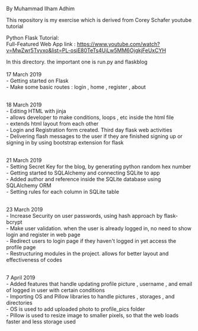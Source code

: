 By Muhammad Ilham Adhim


This repository is my exercise which is derived from Corey Schafer youtube tutorial

Python Flask Tutorial: <br>Full-Featured Web App
link : https://www.youtube.com/watch?v=MwZwr5Tvyxo&list=PL-osiE80TeTs4UjLw5MM6OjgkjFeUxCYH

In this directory. the important one is run.py and flaskblog <br><br>
17 March 2019 <br>
    - Getting started on Flask <br>
    - Make some basic routes : login , home , register , about<br><br>


18 March 2019 <br>
    - Editing HTML with jinja  <br> 
      - allows developer to make conditions, loops , etc inside the html file <br>
      - extends html layout from each other <br>
    - Login and Registration form created. Third day flask web activities <br>
    - Delivering flash messages to the user if they are finished signing up or signing in by using bootstrap extension for flask
    <br><br>

21 March 2019 <br>
    - Setting Secret Key for the blog, by generating python random hex number <br>
    - Getting started to SQLAlchemy and connecting SQLite to app<br>
    - Added author and reference inside the SQLite database using SQLAlchemy ORM<br>
    - Setting rules for each column in SQLite table <br><br>


23 March 2019 <br>
    - Increase Security on user passwords, using hash approach by flask-bcrypt<br>
    - Make user validation. when the user is already logged in, no need to show login and register in web page<br>
    - Redirect users to login page if they haven't logged in yet access the profile page<br>
    - Restructuring modules in the project. allows for better layout and effectiveness of codes<br><br>
    
7 April 2019<br>
    - Added features that handle updating profile picture , username , and email of logged in user with certain conditions<br>
    - Importing OS and Pillow libraries to handle pictures , storages , and directories<br>
      - OS is used to add uploaded photo to profile_pics folder<br>
      - Pillow is used to resize image to smaller pixels, so that the web loads faster and less storage used<br><br>
